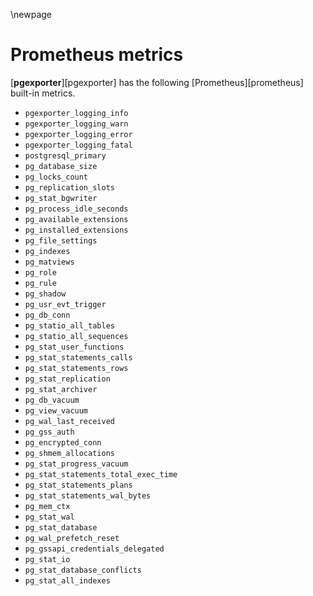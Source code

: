 \newpage

# Prometheus metrics

[**pgexporter**][pgexporter] has the following [Prometheus][prometheus] built-in metrics.

* `pgexporter_logging_info`
* `pgexporter_logging_warn`
* `pgexporter_logging_error`
* `pgexporter_logging_fatal`
* `postgresql_primary`
* `pg_database_size`
* `pg_locks_count`
* `pg_replication_slots`
* `pg_stat_bgwriter`
* `pg_process_idle_seconds`
* `pg_available_extensions`
* `pg_installed_extensions`
* `pg_file_settings`
* `pg_indexes`
* `pg_matviews`
* `pg_role`
* `pg_rule`
* `pg_shadow`
* `pg_usr_evt_trigger`
* `pg_db_conn`
* `pg_statio_all_tables`
* `pg_statio_all_sequences`
* `pg_stat_user_functions`
* `pg_stat_statements_calls`
* `pg_stat_statements_rows`
* `pg_stat_replication`
* `pg_stat_archiver`
* `pg_db_vacuum`
* `pg_view_vacuum`
* `pg_wal_last_received`
* `pg_gss_auth`
* `pg_encrypted_conn`
* `pg_shmem_allocations`
* `pg_stat_progress_vacuum`
* `pg_stat_statements_total_exec_time`
* `pg_stat_statements_plans`
* `pg_stat_statements_wal_bytes`
* `pg_mem_ctx`
* `pg_stat_wal`
* `pg_stat_database`
* `pg_wal_prefetch_reset`
* `pg_gssapi_credentials_delegated`
* `pg_stat_io`
* `pg_stat_database_conflicts`
* `pg_stat_all_indexes `
